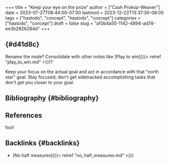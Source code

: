 +++
title = "Keep your eye on the prize"
author = ["Cash Prokop-Weaver"]
date = 2023-07-27T08:44:00-07:00
lastmod = 2023-12-23T13:37:30-08:00
tags = ["hastodo", "concept", "hastodo", "concept"]
categories = ["hastodo", "concept"]
draft = false
slug = "af0b4a55-1142-4894-ad74-ee3b2926284d"
+++

##  {#d41d8c}

Rename the node? Consolidate with other notes like [Play to win]({{< relref "play_to_win.md" >}})?

Keep your focus on the actual goal and act in accordance with that "north star" goal. Stay focused; don't get sidetracked accomplishing tasks that don't get you closer to your goal.


## Bibliography {#bibliography}

## References

<style>.csl-entry{text-indent: -1.5em; margin-left: 1.5em;}</style><div class="csl-bib-body">
</div>

foo1


## Backlinks {#backlinks}

-   [No half measures]({{< relref "no_half_measures.md" >}})
